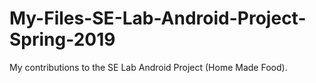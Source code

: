 # My-Files-SE-Lab-Android-Project-Spring-2019
My contributions to the SE Lab Android Project (Home Made Food).
